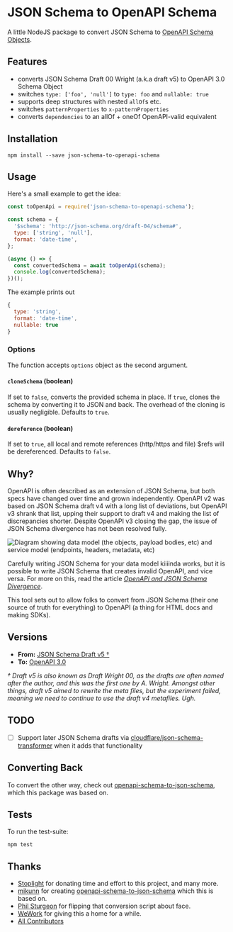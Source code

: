 # JSON Schema to OpenAPI Schema

A little NodeJS package to convert JSON Schema to [OpenAPI Schema Objects](https://swagger.io/specification/#schemaObject).

## Features

* converts JSON Schema Draft 00 Wright (a.k.a draft v5) to OpenAPI 3.0 Schema Object
* switches `type: ['foo', 'null']` to `type: foo` and `nullable: true`
* supports deep structures with nested `allOf`s etc.
* switches `patternProperties` to `x-patternProperties`
* converts `dependencies` to an allOf + oneOf OpenAPI-valid equivalent

## Installation

```
npm install --save json-schema-to-openapi-schema
```

## Usage

Here's a small example to get the idea:

```js
const toOpenApi = require('json-schema-to-openapi-schema');

const schema = {
  '$schema': 'http://json-schema.org/draft-04/schema#',
  type: ['string', 'null'],
  format: 'date-time',
};

(async () => {
  const convertedSchema = await toOpenApi(schema);
  console.log(convertedSchema);
})();

```

The example prints out

```js
{
  type: 'string',
  format: 'date-time',
  nullable: true
}
```

### Options

The function accepts `options` object as the second argument.

#### `cloneSchema` (boolean)

If set to `false`, converts the provided schema in place. If `true`, clones the schema by converting it to JSON and back. The overhead of the cloning is usually negligible. Defaults to `true`.

#### `dereference` (boolean)

If set to `true`, all local and remote references (http/https and file) $refs will be dereferenced. Defaults to `false`.

## Why?

OpenAPI is often described as an extension of JSON Schema, but both specs have changed over time and grown independently. OpenAPI v2 was based on JSON Schema draft v4 with a long list of deviations, but OpenAPI v3 shrank that list, upping their support to draft v4 and making the list of discrepancies shorter. Despite OpenAPI v3 closing the gap, the issue of JSON Schema divergence has not been resolved fully.

![Diagram showing data model (the objects, payload bodies, etc) and service model (endpoints, headers, metadata, etc)](https://cdn-images-1.medium.com/max/1600/0*hijIL-3Xa5EFZ783.png)

Carefully writing JSON Schema for your data model kiiiinda works, but it is possible to write JSON Schema that creates invalid OpenAPI, and vice versa. For more on this, read the article [_OpenAPI and JSON Schema Divergence_](https://blog.apisyouwonthate.com/openapi-and-json-schema-divergence-part-1-1daf6678d86e).

This tool sets out to allow folks to convert from JSON Schema (their one source of truth for everything) to OpenAPI (a thing for HTML docs and making SDKs).

## Versions

- **From:** [JSON Schema Draft v5 †](http://json-schema.org/specification-links.html#draft-5)
- **To:** [OpenAPI 3.0](https://github.com/OAI/OpenAPI-Specification/blob/master/versions/3.0.1.md)

_† Draft v5 is also known as Draft Wright 00, as the drafts are often named after the author, and this was the first one by A. Wright. Amongst other things, draft v5 aimed to rewrite the meta files, but the experiment failed, meaning we need to continue to use the draft v4 metafiles. Ugh._

## TODO

- [ ] Support later JSON Schema drafts via [cloudflare/json-schema-transformer] when it adds that functionality

## Converting Back

To convert the other way, check out [openapi-schema-to-json-schema], which this package was based on.

## Tests

To run the test-suite:

```shell
npm test
```

## Thanks

- [Stoplight][] for donating time and effort to this project, and many more.
- [mikunn][] for creating [openapi-schema-to-json-schema] which this is based on.
- [Phil Sturgeon][] for flipping that conversion script about face.
- [WeWork][] for giving this a home for a while.
- [All Contributors][link-contributors]

[mikunn]: https://github.com/mikunn
[WeWork]: https://github.com/wework
[Stoplight]: https://stoplight.io/
[Phil Sturgeon]: https://github.com/philsturgeon
[openapi-schema-to-json-schema]: https://github.com/mikunn/openapi-schema-to-json-schema
[link-contributors]: https://github.com/openapi-js/json-schema-to-openapi-schema/graphs/contributors
[cloudflare/json-schema-transformer]: https://github.com/cloudflare/json-schema-tools/blob/master/workspaces/json-schema-transform/README.md
